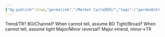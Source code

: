 ```yaml
---
{"dg-publish":true,"permalink":"/Market Cycle四问/","tags":["gardenEntry"]}
---
```


Trend/TR?
BO/Channel?
	When cannot tell, assume BO
Tight/Broad?
	When cannot tell, assume tight
Major/Minor reversal?
	Major->trend, minor->TR